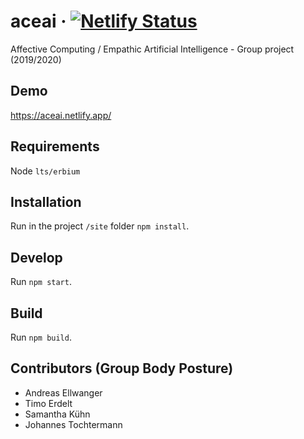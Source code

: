# aceai &middot; [![Netlify Status](https://api.netlify.com/api/v1/badges/1ff8f8d8-a703-4a1b-b136-1c46467ddcbb/deploy-status)](https://app.netlify.com/sites/aceai/deploys)

Affective Computing / Empathic Artificial Intelligence - Group project (2019/2020)

## Demo

https://aceai.netlify.app/

## Requirements

Node `lts/erbium`

## Installation
Run in the project `/site` folder `npm install`.

## Develop
Run `npm start`.

## Build
Run `npm build`.

## Contributors (Group Body Posture)

- Andreas Ellwanger
- Timo Erdelt
- Samantha Kühn
- Johannes Tochtermann
